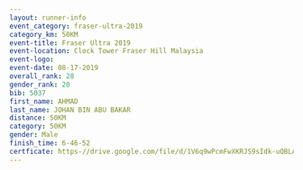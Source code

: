 ```yaml
---
layout: runner-info 
event_category: fraser-ultra-2019 
category_km: 50KM 
event-title: Fraser Ultra 2019 
event-location: Clock Tower Fraser Hill Malaysia 
event-logo: 
event-date: 08-17-2019 
overall_rank: 28
gender_rank: 20
bib: 5037
first_name: AHMAD
last_name: JOHAN BIN ABU BAKAR
distance: 50KM
category: 50KM
gender: Male
finish_time: 6-46-52
certficate: https-//drive.google.com/file/d/1V6q9wPcmFwXKRJS9sIdk-uQBLARcpn6X/view?usp=sharing
---
```

